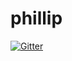 # phillip

[![Gitter](https://badges.gitter.im/philliphq/phillip.svg)](https://gitter.im/philliphq/phillip?utm_source=badge&utm_medium=badge&utm_campaign=pr-badge&utm_content=badge)